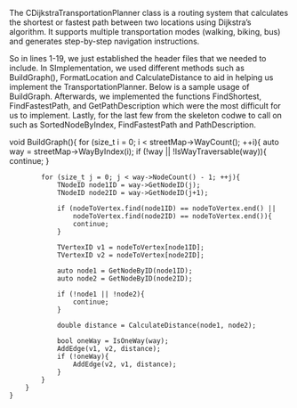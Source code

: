 The CDijkstraTransportationPlanner class is a routing system that calculates the shortest or fastest path between two locations using Dijkstra’s algorithm. It supports multiple transportation modes (walking, biking, bus) and generates step-by-step navigation instructions.

So in lines 1-19, we just established the header files that we needed to include. In SImplementation, we used different methods such as BuildGraph(), FormatLocation and CalculateDistance to aid in helping us implement the TransportationPlanner. Below is a sample usage of BuildGraph. Afterwards, we implemented the functions FindShortest, FindFastestPath, and GetPathDescription which were the most difficult for us to implement. Lastly, for the last few from the skeleton codwe to call on such as SortedNodeByIndex, FindFastestPath and PathDescription. 


void BuildGraph(){
        for (size_t i = 0; i < streetMap->WayCount(); ++i){
            auto way = streetMap->WayByIndex(i);
            if (!way || !IsWayTraversable(way)){
                continue; 
            } 

            for (size_t j = 0; j < way->NodeCount() - 1; ++j){
                TNodeID node1ID = way->GetNodeID(j); 
                TNodeID node2ID = way->GetNodeID(j+1);

                if (nodeToVertex.find(node1ID) == nodeToVertex.end() || 
                    nodeToVertex.find(node2ID) == nodeToVertex.end()){
                    continue; 
                } 

                TVertexID v1 = nodeToVertex[node1ID]; 
                TVertexID v2 = nodeToVertex[node2ID]; 

                auto node1 = GetNodeByID(node1ID); 
                auto node2 = GetNodeByID(node2ID); 

                if (!node1 || !node2){
                    continue; 
                }

                double distance = CalculateDistance(node1, node2); 

                bool oneWay = IsOneWay(way); 
                AddEdge(v1, v2, distance); 
                if (!oneWay){
                    AddEdge(v2, v1, distance); 
                }
            }
        }
    }




    
